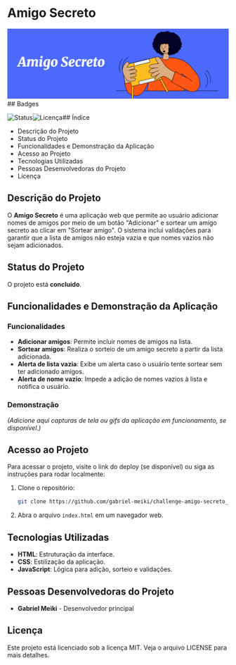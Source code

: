 # Amigo Secreto

![Capa do Projeto](https://github.com/gabriel-meiki/challenge-amigo-secreto_pt/blob/main/assets/capa.png)\## Badges

![Status](https://img.shields.io/badge/Status-Conclu%C3%ADdo-brightgreen)![Licença](https://img.shields.io/badge/Licen%C3%A7a-MIT-blue)\## Índice

- Descrição do Projeto
- Status do Projeto
- Funcionalidades e Demonstração da Aplicação
- Acesso ao Projeto
- Tecnologias Utilizadas
- Pessoas Desenvolvedoras do Projeto
- Licença

## Descrição do Projeto

O **Amigo Secreto** é uma aplicação web que permite ao usuário adicionar nomes de amigos por meio de um botão "Adicionar" e sortear um amigo secreto ao clicar em "Sortear amigo". O sistema inclui validações para garantir que a lista de amigos não esteja vazia e que nomes vazios não sejam adicionados.

## Status do Projeto

O projeto está **concluído**.

## Funcionalidades e Demonstração da Aplicação

### Funcionalidades

- **Adicionar amigos**: Permite incluir nomes de amigos na lista.
- **Sortear amigos**: Realiza o sorteio de um amigo secreto a partir da lista adicionada.
- **Alerta de lista vazia**: Exibe um alerta caso o usuário tente sortear sem ter adicionado amigos.
- **Alerta de nome vazio**: Impede a adição de nomes vazios à lista e notifica o usuário.

### Demonstração

*(Adicione aqui capturas de tela ou gifs da aplicação em funcionamento, se disponível.)*

## Acesso ao Projeto

Para acessar o projeto, visite o link do deploy (se disponível) ou siga as instruções para rodar localmente:

1. Clone o repositório:

   ```bash
   git clone https://github.com/gabriel-meiki/challenge-amigo-secreto_pt.git
   ```

2. Abra o arquivo `index.html` em um navegador web.

## Tecnologias Utilizadas

- **HTML**: Estruturação da interface.
- **CSS**: Estilização da aplicação.
- **JavaScript**: Lógica para adição, sorteio e validações.

## Pessoas Desenvolvedoras do Projeto

- **Gabriel Meiki** - Desenvolvedor principal

## Licença

Este projeto está licenciado sob a licença MIT. Veja o arquivo LICENSE para mais detalhes.